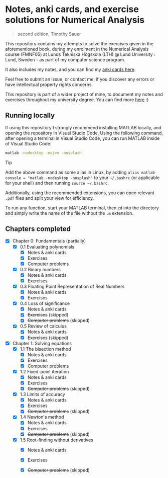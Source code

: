 # Notes, anki cards, and exercise solutions for Numerical Analysis
> second edition, Timothy Sauer

This repository contains my attempts to solve the exercises given in the aforementioned book, during my enrolment in the Numerical Analysis course (FMNF05) at Lunds Tekniska Högskola (LTH) @ Lund University : Lund, Sweden - as part of my computer science program.

It also includes my notes, and you can find my [anki cards here](https://www.github.com/mikael-ros/LTH-anki/Y3/P3/FMNF05/Book).

Feel free to submit an issue, or contact me, if you discover any errors or have intellectual property rights concerns. 

This repository is part of a wider project of mine, to document my notes and exercises throughout my university degree. You can find more [here](https://mikaelrr.notion.site/Delade-anteckningar-Hub-LTH-D-C-f2a47297b9b146dba372e02c4f789d55?pvs=4) :)

## Running locally
If using this repository I strongly recommend installing MATLAB locally, and opening the repository in Visual Studio Code. Using the following command, after opening a terminal in Visual Studio Code, you can run MATLAB inside of Visual Studio Code:
```sh
matlab -nodesktop -nojvm -nosplash
```
> [!TIP]
> Add the above command as some alias in Linux, by adding ``alias matlab-console = "matlab -nodesktop -nosplash"`` to your ``~/.bashrc`` (or applicable for your shell) and then running ``source ~/.bashrc``.

Additionally, using the recommended extensions, you can open relevant ``.pdf`` files and split your view for efficiency.

To run any function, start your MATLAB terminal, then ``cd`` into the directory and simply write the name of the file without the ``.m`` extension.

## Chapters completed
- [x] Chapter 0: Fundamentals (partially)
  - [x] 0.1 Evaluating polynomials
    - [x] Notes & anki cards
    - [x] Exercises 
    - [x] Computer problems
  - [x] 0.2 Binary numbers
    - [x] Notes & anki cards
    - [x] Exercises
  - [x] 0.3 Floating Point Representation of Real Numbers
    - [x] Notes & anki cards
    - [x] Exercises  
  - [x] 0.4 Loss of significance
    - [x] Notes & anki cards
    - [x] ~~Exercises~~ (skipped)
    - [x] ~~Computer problems~~ (skipped)
  - [x] 0.5 Review of calculus
    - [x] Notes & anki cards
    - [x] ~~Exercises~~ (skipped)
- [x] Chapter 1: Solving equations
  - [x] 1.1 The bisection method
    - [x] Notes & anki cards
    - [x] Exercises 
    - [x] Computer problems
  - [x] 1.2 Fixed-point iteration
    - [x] Notes & anki cards
    - [x] Exercises 
    - [x] ~~Computer problems~~ (skipped)
  - [x] 1.3 Limits of accuracy
    - [x] Notes & anki cards
    - [x] Exercises 
    - [x] ~~Computer problems~~ (skipped) 
  - [x] 1.4 Newton's method
    - [x] Notes & anki cards
    - [x] Exercises 
    - [x] ~~Computer problems~~ (skipped) 
  - [x] 1.5 Root-finding without derivatives
    - [x] Notes & anki cards
    - [x] Exercises 
    - [x] ~~Computer problems~~ (skipped) 

